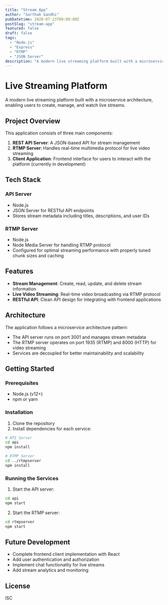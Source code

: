 ```yaml
---
title: "Stream App"
author: "Sarthak Gandhi"
pubDatetime: 2020-07-23T00:00:00Z
postSlug: "stream-app"
featured: false
draft: false
tags:
  - "Node.js"
  - "Express"
  - "RTMP"
  - "JSON Server"
description: "A modern live streaming platform built with a microservice architecture, enabling users to create, manage, and watch live streams."
---
```


# Live Streaming Platform

A modern live streaming platform built with a microservice architecture, enabling users to create, manage, and watch live streams.

## Project Overview

This application consists of three main components:

1. **REST API Server**: A JSON-based API for stream management
2. **RTMP Server**: Handles real-time multimedia protocol for live video streaming
3. **Client Application**: Frontend interface for users to interact with the platform (currently in development)

## Tech Stack

### API Server

- Node.js
- JSON Server for RESTful API endpoints
- Stores stream metadata including titles, descriptions, and user IDs

### RTMP Server

- Node.js
- Node Media Server for handling RTMP protocol
- Configured for optimal streaming performance with properly tuned chunk sizes and caching

## Features

- **Stream Management**: Create, read, update, and delete stream information
- **Live Video Streaming**: Real-time video broadcasting via RTMP protocol
- **RESTful API**: Clean API design for integrating with frontend applications

## Architecture

The application follows a microservice architecture pattern:

- The API server runs on port 3001 and manages stream metadata
- The RTMP server operates on port 1935 (RTMP) and 8000 (HTTP) for video streaming
- Services are decoupled for better maintainability and scalability

## Getting Started

### Prerequisites

- Node.js (v12+)
- npm or yarn

### Installation

1. Clone the repository
2. Install dependencies for each service:

```bash
# API Server
cd api
npm install

# RTMP Server
cd ../rtmpserver
npm install
```

### Running the Services

1. Start the API server:

```bash
cd api
npm start
```

2. Start the RTMP server:

```bash
cd rtmpserver
npm start
```

## Future Development

- Complete frontend client implementation with React
- Add user authentication and authorization
- Implement chat functionality for live streams
- Add stream analytics and monitoring

## License

ISC
